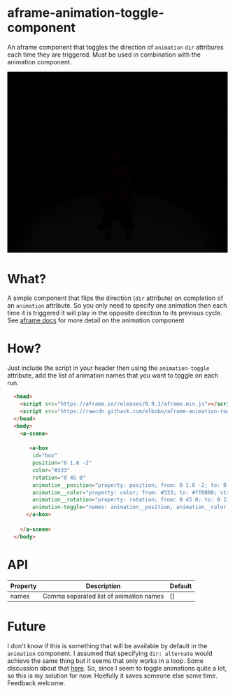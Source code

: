 # aframe-animation-toggle-component
An aframe component that toggles the direction of `animation` `dir` attribures each time they are triggered. Must be used in combination with the animation component.

![Multisrc component animated demo](https://github.com/elbobo/aframe-animation-toggle-component/blob/master/toggle_light.gif?raw=true)

# What?

A simple component that flips the direction (`dir` attribute) on completion of an `animation` attribute. So you only need to specify one animation then each time it is triggered it will play in the opposite direction to its previous cycle. See [aframe docs](https://aframe.io/docs/0.9.0/components/animation.html#sidebar) for more detail on the animation component

# How?

Just include the script in your header then using the `animation-toggle` attribute, add the list of animation names that you want to toggle on each run. 

```html
  <head>
    <script src="https://aframe.io/releases/0.9.1/aframe.min.js"></script>
    <script src="https://rawcdn.githack.com/elbobo/aframe-animation-toggle-component/7ef92afbc8b16ad34c1689945ff9f46c570be2d6/dist/aframe-animation-toggle-component.js"></script>
  </head>
  <body>
    <a-scene>
      
       <a-box
        id="box"
        position="0 1.6 -2"
        color="#333"
        rotation="0 45 0"
        animation__position="property: position; from: 0 1.6 -2; to: 0 1 -2; dir: alternate; startEvents: click"
        animation__color="property: color; from: #333; to: #ff0000; startEvents: click"
        animation__rotation="property: rotation; from: 0 45 0; to: 0 135 0; startEvents: click"
        animation-toggle="names: animation__position, animation__color, animation__rotation">
      </a-box>
      
    </a-scene>
  </body>
```

# API

Property | Description | Default
--- | --- | ---
names | Comma separated list of animation names | []

# Future

I don't know if this is something that will be available by default in the `animation` component. I assumed that specifying `dir: alternate` would achieve the same thing but it seems that only works in a loop. Some discussion about that [here](https://github.com/supermedium/superframe/issues/192). So, since I seem to toggle animations quite a lot, so this is my solution for now. Hoefully it saves someone else some time. Feedback welcome.



